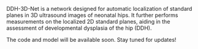 DDH-3D-Net is a network designed for automatic localization of standard planes in 3D ultrasound images of neonatal hips. It further performs measurements on the localized 2D standard planes, aiding in the assessment of developmental dysplasia of the hip (DDH).

The code and model will be available soon. Stay tuned for updates!
